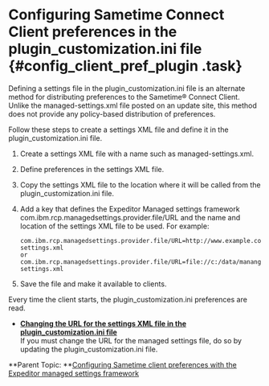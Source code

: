 # Configuring Sametime Connect Client preferences in the plugin\_customization.ini file {#config_client_pref_plugin .task}

Defining a settings file in the plugin\_customization.ini file is an alternate method for distributing preferences to the Sametime® Connect Client. Unlike the managed-settings.xml file posted on an update site, this method does not provide any policy-based distribution of preferences.

Follow these steps to create a settings XML file and define it in the plugin\_customization.ini file.

1.  Create a settings XML file with a name such as managed-settings.xml.

2.  Define preferences in the settings XML file.

3.  Copy the settings XML file to the location where it will be called from the plugin\_customization.ini file.

4.  Add a key that defines the Expeditor Managed settings framework com.ibm.rcp.managedsettings.provider.file/URL and the name and location of the settings XML file to be used. For example:

    ```
    com.ibm.rcp.managedsettings.provider.file/URL=http://www.example.com/managed-settings.xml
    or
    com.ibm.rcp.managedsettings.provider.file/URL=file://c:/data/mananged-settings.xml
    ```

5.  Save the file and make it available to clients.


Every time the client starts, the plugin\_customization.ini preferences are read.

-   **[Changing the URL for the settings XML file in the plugin\_customization.ini file](config_client_url_xml_file.md)**  
If you must change the URL for the managed settings file, do so by updating the plugin\_customization.ini file.

**Parent Topic:  **[Configuring Sametime client preferences with the Expeditor managed settings framework](config_client_mng_xml_pref.md)

